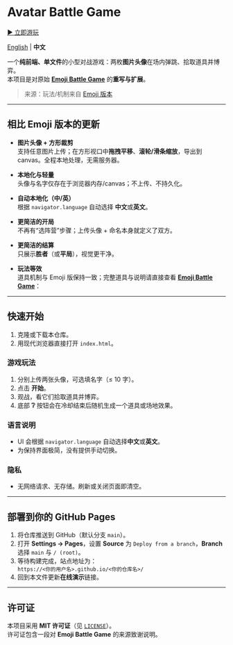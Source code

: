 # Avatar Battle Game

[▶ 立即游玩](https://childweii.github.io/Avatar-Battle-Game/)

[English](README.md) | **中文**


一个**纯前端、单文件**的小型对战游戏：两枚**图片头像**在场内弹跳、拾取道具并博弈。  
本项目是对原始 **[Emoji Battle Game](https://childweii.github.io/Emoji-Battle-Game/)** 的**重写与扩展**。

> 来源：玩法/机制来自 [Emoji 版本](https://childweii.github.io/Emoji-Battle-Game/)

---

## 相比 Emoji 版本的更新

- **图片头像 + 方形裁剪**  
  支持任意图片上传；在方形视口中**拖拽平移**、**滚轮/滑条缩放**，导出到 canvas。全程本地处理，无需服务器。

- **本地化与轻量**  
  头像与名字仅存在于浏览器内存/canvas；不上传、不持久化。

- **自动本地化（中/英）**  
  根据 `navigator.language` 自动选择 **中文**或**英文**。

- **更简洁的开局**  
  不再有“选阵营”步骤；上传头像 + 命名本身就定义了双方。

- **更简洁的结算**  
  只展示**胜者**（或**平局**），视觉更干净。

- **玩法等效**  
  道具机制与 Emoji 版保持一致；完整道具与说明请直接查看 **[Emoji Battle Game](https://childweii.github.io/Emoji-Battle-Game/)**：  

---

## 快速开始

1. 克隆或下载本仓库。
2. 用现代浏览器直接打开 `index.html`。  

### 游戏玩法
1. 分别上传两张头像，可选填名字（≤ 10 字）。
2. 点击 **开始**。
3. 观战，看它们拾取道具并博弈。
4. 底部 **❔** 按钮会在冷却结束后随机生成一个道具或场地效果。

### 语言说明
- UI 会根据 `navigator.language` 自动选择**中文**或**英文**。
- 为保持界面极简，没有提供手动切换。

### 隐私
- 无网络请求、无存储。刷新或关闭页面即清空。

---

## 部署到你的 GitHub Pages

1. 将仓库推送到 GitHub（默认分支 `main`）。
2. 打开 **Settings → Pages**，设置 **Source** 为 `Deploy from a branch`，**Branch** 选择 `main` 与 `/ (root)`。
3. 等待构建完成，站点地址为：  
   `https://<你的用户名>.github.io/<你的仓库名>/`
4. 回到本文件更新**在线演示**链接。

---

## 许可证

本项目采用 **MIT 许可证**（见 [`LICENSE`](LICENSE)）。  
许可证包含一段对 **Emoji Battle Game** 的来源致谢说明。
